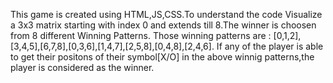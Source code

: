 This game is created using HTML,JS,CSS.To understand the code Visualize a 3x3 matrix starting with index 0 and extends till 8.The winner is choosen from 8 different Winning Patterns.
Those winning patterns are : [0,1,2],[3,4,5],[6,7,8],[0,3,6],[1,4,7],[2,5,8],[0,4,8],[2,4,6].
If any of the player is able to get their positons of their symbol[X/O] in the above winnig patterns,the player is considered as the winner.
